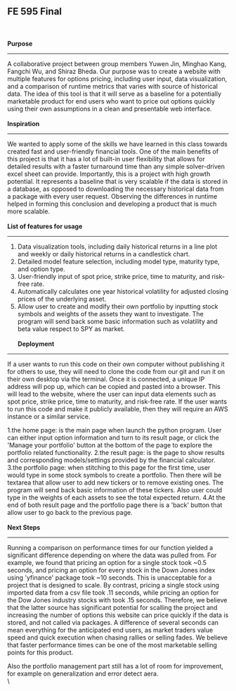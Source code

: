 
## FE 595 Final

\
\
**Purpose**
- - - - - - - - - - - - - - - - - - - - - - - - - - - - - - - - - -
A collaborative project between group members Yuwen Jin, Minghao Kang, Fangchi Wu, and Shiraz Bheda. Our purpose was to create a website with multiple features for options pricing, including user input, data visualization, and a comparison of runtime metrics that varies with source of historical data. The idea of this tool is that it will serve as a baseline for a potentially marketable product for end users who want to price out options quickly using their own assumptions in a clean and presentable web interface.
\
\
**Inspiration**
- - - - - - - - - - - - - - - - - - - - - - - - - - - - - - - - - -
We wanted to apply some of the skills we have learned in this class towards created fast and user-friendly financial tools. One of the main benefits of this project is that it has a lot of built-in user flexibility that allows for detailed results with a faster turnaround time than any simple solver-driven excel sheet can provide. Importantly, this is a project with high growth potential. It represents a baseline that is very scalable if the data is stored in a database, as opposed to downloading the necessary historical data from a package with every user request. Observing the differences in runtime helped in forming this conclusion and developing a product that is much more scalable.
\
\
**List of features for usage**
- - - - - - - - - - - - - - - - - - - - - - - - - - - - - - - - - -
1. Data visualization tools, including daily historical returns in a line plot and weekly or daily historical returns in a candlestick chart.
2. Detailed model feature selection, including model type, maturity type, and option type.
3. User-friendly input of spot price, strike price, time to maturity, and risk-free rate.
4. Automatically calculates one year historical volatility for adjusted closing prices of the underlying asset.
5. Allow user to create and modify their own portfolio by inputting stock symbols and weights of the assets they want to investigate. The program will send back some basic information such as volatility and beta value respect to SPY as market.
\
\
**Deployment**
- - - - - - - - - - - - - - - - - - - - - - - - - - - - - - - - - -
If a user wants to run this code on their own computer without publishing it for others to use, they will need to clone the code from our git and run it on their own desktop via the terminal. Once it is connected, a unique IP address will pop up, which can be copied and pasted into a browser. This will lead to the website, where the user can input data elements such as spot price, strike price, time to maturity, and risk-free rate. If the user wants to run this code and make it publicly available, then they will require an AWS instance or a similar service. 

1.the home page: is the main page when launch the python program. User can either input option information and turn to its result page, or click the 'Manage your portfolio' button at the bottom of the page to explore the portfolio related functionality.
2.the result page: is the page to show results and corresponding models/settings provided by the financial calculator.  
3.the portfolio page: when stitching to this page for the first time, user would type in some stock symbols to create a portfolio. Then there will be textarea that allow user to add new tickers or to remove existing ones. The program will send back basic information of these tickers. Also user could type in the weights of each assets to see the total expected return.
4.At the end of both result page and the portfolio page there is a 'back' button that allow user to go back to the previous page.
\
\
**Next Steps**
- - - - - - - - - - - - - - - - - - - - - - - - - - - - - - - - - -
Running a comparison on performance times for our function yielded a significant difference depending on where the data was pulled from. For example, we found that pricing an option for a single stock took ~0.5 seconds, and pricing an option for every stock in the Down Jones index using 'yfinance' package took ~10 seconds. This is unacceptable for a project that is designed to scale. By contrast, pricing a single stock using imported data from a csv file took .11 seconds, while pricing an option for the Dow Jones industry stocks with took .15 seconds. Therefore, we believe that the latter source has significant potential for scalling the project and increasing the number of options this website can price quickly if the data is stored, and not called via packages. A difference of several seconds can mean everything for the anticipated end users, as market traders value speed and quick execution when chasing rallies or selling fades. We believe that faster performance times can be one of the most marketable selling points for this product.

Also the portfolio management part still has a lot of room for improvement, for example on generalization and error detect aera.
\
\
